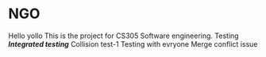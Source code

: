 # NGO
Hello yollo
This is the project for CS305 Software engineering. Testing
**_Integrated testing_**
Collision test-1
Testing with evryone
Merge conflict issue